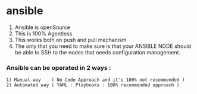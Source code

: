 # ansible

1) Ansible is openSource 
2) This is 100% Agentless
3) This works both on push and pull mechanism 
4) The only that you need to make sure is that your ANSIBLE NODE should be able to SSH to the nodes that needs configuration management.


### Ansible can be operated in 2 ways : 

    1) Manual way    ( No Code Approach and it's 100% not recommended )
    2) Automated way ( YAML : Playbooks : 100% recommended approach )